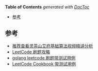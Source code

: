 <!-- START doctoc generated TOC please keep comment here to allow auto update -->
<!-- DON'T EDIT THIS SECTION, INSTEAD RE-RUN doctoc TO UPDATE -->
**Table of Contents**  *generated with [DocToc](https://github.com/thlorenz/doctoc)*

- [参考](#%E5%8F%82%E8%80%83)

<!-- END doctoc generated TOC please keep comment here to allow auto update -->

## 参考 

- [推荐查看灵茶山艾府基础算法视频精讲分析](https://github.com/EndlessCheng/codeforces-go/blob/master/leetcode/README.md)
- [LeetCode 刷题攻略](https://github.com/youngyangyang04/leetcode-master/tree/master)
- [golang leetcode 刷题带测试用例](https://github.com/xingxingso/leetcode/tree/master)
- [LeetCode Cookbook 带测试用例](https://github.com/halfrost/LeetCode-Go/tree/master)